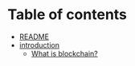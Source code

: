 # Table of contents

* [README](README.md)
* [introduction](introduction/README.md)
  * [What is blockchain?](<introduction/1. What is a blockchain.md>)
